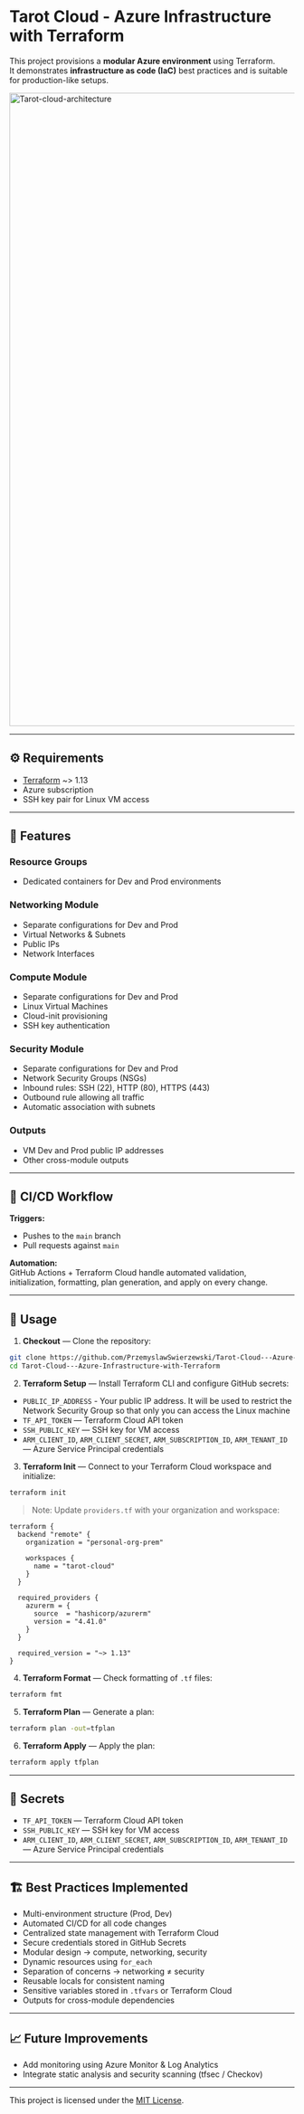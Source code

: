 # Tarot Cloud - Azure Infrastructure with Terraform

This project provisions a **modular Azure environment** using Terraform.  
It demonstrates **infrastructure as code (IaC)** best practices and is suitable for production-like setups.

<img width="1766" height="1120" alt="Tarot-cloud-architecture" src="https://github.com/user-attachments/assets/ec1a153d-cd18-44a0-ac47-6885e5544fc8" />

---

## ⚙️ Requirements

- [Terraform](https://developer.hashicorp.com/terraform/downloads) ~> 1.13
- Azure subscription
- SSH key pair for Linux VM access

---

## 📌 Features

### Resource Groups
- Dedicated containers for Dev and Prod environments

### Networking Module
- Separate configurations for Dev and Prod
- Virtual Networks & Subnets
- Public IPs
- Network Interfaces

### Compute Module
- Separate configurations for Dev and Prod
- Linux Virtual Machines
- Cloud-init provisioning
- SSH key authentication

### Security Module
- Separate configurations for Dev and Prod
- Network Security Groups (NSGs)
- Inbound rules: SSH (22), HTTP (80), HTTPS (443)
- Outbound rule allowing all traffic
- Automatic association with subnets

### Outputs
- VM Dev and Prod public IP addresses
- Other cross-module outputs

---

## 🔄 CI/CD Workflow

**Triggers:**  
- Pushes to the `main` branch  
- Pull requests against `main`  

**Automation:**  
GitHub Actions + Terraform Cloud handle automated validation, initialization, formatting, plan generation, and apply on every change.

---

## 🚀 Usage

1. **Checkout** — Clone the repository:

```bash
git clone https://github.com/PrzemyslawSwierzewski/Tarot-Cloud---Azure-Infrastructure-with-Terraform.git
cd Tarot-Cloud---Azure-Infrastructure-with-Terraform
```

2. **Terraform Setup** — Install Terraform CLI and configure GitHub secrets:
- `PUBLIC_IP_ADDRESS` - Your public IP address. It will be used to restrict the Network Security Group so that only you can access the Linux machine
- `TF_API_TOKEN` — Terraform Cloud API token  
- `SSH_PUBLIC_KEY` — SSH key for VM access  
- `ARM_CLIENT_ID`, `ARM_CLIENT_SECRET`, `ARM_SUBSCRIPTION_ID`, `ARM_TENANT_ID` — Azure Service Principal credentials  

3. **Terraform Init** — Connect to your Terraform Cloud workspace and initialize:

```bash
terraform init
```

> Note: Update `providers.tf` with your organization and workspace:

```hcl
terraform {
  backend "remote" {
    organization = "personal-org-prem"

    workspaces {
      name = "tarot-cloud"
    }
  }

  required_providers {
    azurerm = {
      source  = "hashicorp/azurerm"
      version = "4.41.0"
    }
  }

  required_version = "~> 1.13"
}
```

4. **Terraform Format** — Check formatting of `.tf` files:

```bash
terraform fmt
```

5. **Terraform Plan** — Generate a plan:

```bash
terraform plan -out=tfplan
```

6. **Terraform Apply** — Apply the plan:

```bash
terraform apply tfplan
```

---

## 🔑 Secrets

- `TF_API_TOKEN` — Terraform Cloud API token  
- `SSH_PUBLIC_KEY` — SSH key for VM access  
- `ARM_CLIENT_ID`, `ARM_CLIENT_SECRET`, `ARM_SUBSCRIPTION_ID`, `ARM_TENANT_ID` — Azure Service Principal credentials  

---

## 🏗 Best Practices Implemented

- Multi-environment structure (Prod, Dev)  
- Automated CI/CD for all code changes  
- Centralized state management with Terraform Cloud  
- Secure credentials stored in GitHub Secrets  
- Modular design → compute, networking, security  
- Dynamic resources using `for_each`  
- Separation of concerns → networking ≠ security  
- Reusable locals for consistent naming  
- Sensitive variables stored in `.tfvars` or Terraform Cloud  
- Outputs for cross-module dependencies  

---

## 📈 Future Improvements

- Add monitoring using Azure Monitor & Log Analytics  
- Integrate static analysis and security scanning (tfsec / Checkov)  

---

This project is licensed under the [MIT License](./LICENSE).
